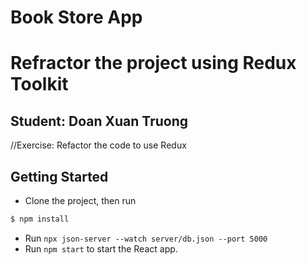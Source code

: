 # Book Store App
# Refractor the project using Redux Toolkit
## Student: Doan Xuan Truong

//Exercise: Refactor the code to use Redux

## Getting Started

- Clone the project, then run

```bash
$ npm install
```

- Run `npx json-server --watch server/db.json --port 5000`
- Run `npm start` to start the React app.




